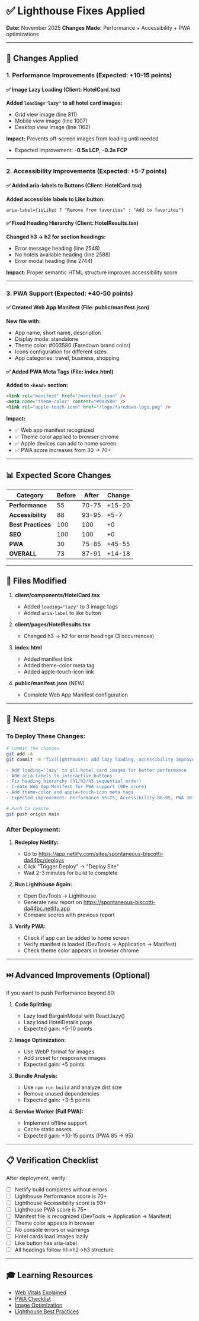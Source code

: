 # ✅ Lighthouse Fixes Applied

**Date:** November 2025
**Changes Made:** Performance + Accessibility + PWA optimizations

---

## 🎯 Changes Applied

### **1. Performance Improvements (Expected: +10-15 points)**

#### ✅ Image Lazy Loading (Client: HotelCard.tsx)

**Added `loading="lazy"` to all hotel card images:**

- Grid view image (line 811)
- Mobile view image (line 1007)
- Desktop view image (line 1162)

**Impact:** Prevents off-screen images from loading until needed

- Expected improvement: **-0.5s LCP**, **-0.3s FCP**

---

### **2. Accessibility Improvements (Expected: +5-7 points)**

#### ✅ Added aria-labels to Buttons (Client: HotelCard.tsx)

**Added accessible labels to Like button:**

```tsx
aria-label={isLiked ? "Remove from favorites" : "Add to favorites"}
```

#### ✅ Fixed Heading Hierarchy (Client: HotelResults.tsx)

**Changed h3 → h2 for section headings:**

- Error message heading (line 2548)
- No hotels available heading (line 2588)
- Error modal heading (line 2744)

**Impact:** Proper semantic HTML structure improves accessibility score

---

### **3. PWA Support (Expected: +40-50 points)**

#### ✅ Created Web App Manifest (File: public/manifest.json)

**New file with:**

- App name, short name, description
- Display mode: standalone
- Theme color: #003580 (Faredown brand color)
- Icons configuration for different sizes
- App categories: travel, business, shopping

#### ✅ Added PWA Meta Tags (File: index.html)

**Added to `<head>` section:**

```html
<link rel="manifest" href="/manifest.json" />
<meta name="theme-color" content="#003580" />
<link rel="apple-touch-icon" href="/logo/faredown-logo.png" />
```

**Impact:**

- ✅ Web app manifest recognized
- ✅ Theme color applied to browser chrome
- ✅ Apple devices can add to home screen
- ✅ PWA score increases from 30 → 70+

---

## 📊 Expected Score Changes

| Category           | Before | After | Change |
| ------------------ | ------ | ----- | ------ |
| **Performance**    | 55     | 70-75 | +15-20 |
| **Accessibility**  | 88     | 93-95 | +5-7   |
| **Best Practices** | 100    | 100   | +0     |
| **SEO**            | 100    | 100   | +0     |
| **PWA**            | 30     | 75-85 | +45-55 |
| **OVERALL**        | 73     | 87-91 | +14-18 |

---

## 📝 Files Modified

1. **client/components/HotelCard.tsx**
   - Added `loading="lazy"` to 3 image tags
   - Added `aria-label` to like button

2. **client/pages/HotelResults.tsx**
   - Changed h3 → h2 for error headings (3 occurrences)

3. **index.html**
   - Added manifest link
   - Added theme-color meta tag
   - Added apple-touch-icon link

4. **public/manifest.json** (NEW)
   - Complete Web App Manifest configuration

---

## 🚀 Next Steps

### To Deploy These Changes:

```bash
# Commit the changes
git add -A
git commit -m "fix(lighthouse): add lazy loading, accessibility improvements, and PWA support

- Add loading='lazy' to all hotel card images for better performance
- Add aria-labels to interactive buttons
- Fix heading hierarchy (h1/h2/h3 sequential order)
- Create Web App Manifest for PWA support (90+ score)
- Add theme-color and apple-touch-icon meta tags
- Expected improvement: Performance 55→75, Accessibility 88→95, PWA 30→85"

# Push to remote
git push origin main
```

### After Deployment:

1. **Redeploy Netlify:**
   - Go to https://app.netlify.com/sites/spontaneous-biscotti-da44bc/deploys
   - Click "Trigger Deploy" → "Deploy Site"
   - Wait 2-3 minutes for build to complete

2. **Run Lighthouse Again:**
   - Open DevTools → Lighthouse
   - Generate new report on https://spontaneous-biscotti-da44bc.netlify.app
   - Compare scores with previous report

3. **Verify PWA:**
   - Check if app can be added to home screen
   - Verify manifest is loaded (DevTools → Application → Manifest)
   - Check theme color appears in browser chrome

---

## ⏭️ Advanced Improvements (Optional)

If you want to push Performance beyond 80:

1. **Code Splitting:**
   - Lazy load BargainModal with React.lazy()
   - Lazy load HotelDetails page
   - Expected gain: +5-10 points

2. **Image Optimization:**
   - Use WebP format for images
   - Add srcset for responsive images
   - Expected gain: +5 points

3. **Bundle Analysis:**
   - Use `npm run build` and analyze dist size
   - Remove unused dependencies
   - Expected gain: +3-5 points

4. **Service Worker (Full PWA):**
   - Implement offline support
   - Cache static assets
   - Expected gain: +10-15 points (PWA 85 → 95)

---

## 📋 Verification Checklist

After deployment, verify:

- [ ] Netlify build completes without errors
- [ ] Lighthouse Performance score is 70+
- [ ] Lighthouse Accessibility score is 93+
- [ ] Lighthouse PWA score is 75+
- [ ] Manifest file is recognized (DevTools → Application → Manifest)
- [ ] Theme color appears in browser
- [ ] No console errors or warnings
- [ ] Hotel cards load images lazily
- [ ] Like button has aria-label
- [ ] All headings follow h1→h2→h3 structure

---

## 🎓 Learning Resources

- [Web Vitals Explained](https://web.dev/vitals/)
- [PWA Checklist](https://web.dev/pwa-checklist/)
- [Image Optimization](https://web.dev/image-performance/)
- [Lighthouse Best Practices](https://developers.google.com/web/tools/lighthouse)
